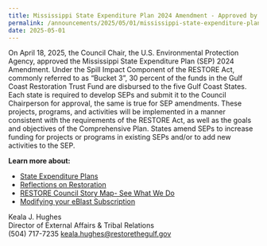```yaml
---
title: Mississippi State Expenditure Plan 2024 Amendment - Approved by RESTORE Council Chair
permalink: /announcements/2025/05/01/mississippi-state-expenditure-plan-2024-amendment/
date: 2025-05-01
---
```


On April 18, 2025, the Council Chair, the U.S. Environmental Protection Agency, approved the Mississippi State Expenditure Plan (SEP) 2024 Amendment. Under the Spill Impact Component of the RESTORE Act, commonly referred to as “Bucket 3”, 30 percent of the funds in the Gulf Coast Restoration Trust Fund are disbursed to the five Gulf Coast States. Each state is required to develop SEPs and submit it to the Council Chairperson for approval, the same is true for SEP amendments. These projects, programs, and activities will be implemented in a manner consistent with the requirements of the RESTORE Act, as well as the goals and objectives of the Comprehensive Plan. States amend SEPs to increase funding for projects or programs in existing SEPs and/or to add new activities to the SEP.

**Learn more about:**

- [State Expenditure Plans](/spill-impact-component/)
- [Reflections on Restoration](/reflections-on-restoration/)
- [RESTORE Council Story Map- See What We Do](https://restorethegulf.maps.arcgis.com/apps/MapSeries/index.html?appid=fc84cd0bac7540839a43b56936a529ca)
- [Modifying your eBlast Subscription](https://www.restorethegulf.gov/apps/eblast/ModifyInformation.aspx)

Keala J. Hughes  
Director of External Affairs & Tribal Relations  
(504) 717-7235
keala.hughes@restorethegulf.gov
